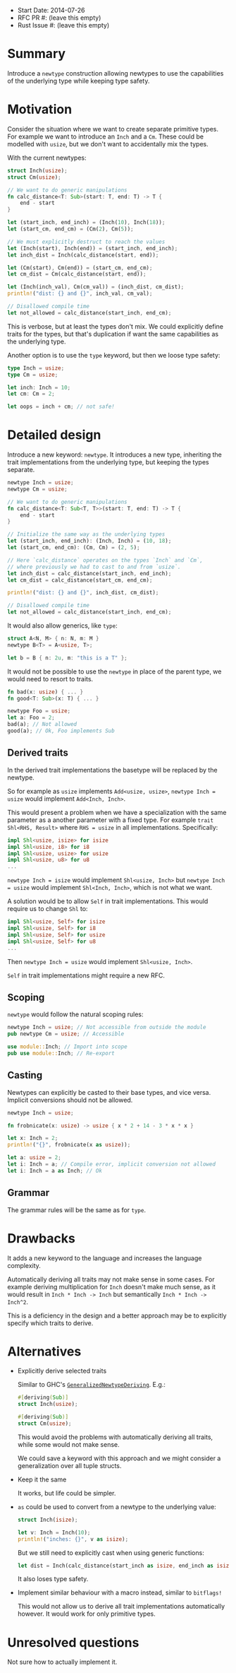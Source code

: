 - Start Date: 2014-07-26
- RFC PR #: (leave this empty)
- Rust Issue #: (leave this empty)

# Summary

Introduce a `newtype` construction allowing newtypes to use the
capabilities of the underlying type while keeping type safety.

# Motivation

Consider the situation where we want to create separate primitive
types. For example we want to introduce an `Inch` and a `Cm`. These
could be modelled with `usize`, but we don't want to accidentally
mix the types.

With the current newtypes:

```rust
struct Inch(usize);
struct Cm(usize);

// We want to do generic manipulations
fn calc_distance<T: Sub>(start: T, end: T) -> T {
    end - start
}

let (start_inch, end_inch) = (Inch(10), Inch(18));
let (start_cm, end_cm) = (Cm(2), Cm(5));

// We must explicitly destruct to reach the values
let (Inch(start), Inch(end)) = (start_inch, end_inch);
let inch_dist = Inch(calc_distance(start, end));

let (Cm(start), Cm(end)) = (start_cm, end_cm);
let cm_dist = Cm(calc_distance(start, end));

let (Inch(inch_val), Cm(cm_val)) = (inch_dist, cm_dist);
println!("dist: {} and {}", inch_val, cm_val);

// Disallowed compile time
let not_allowed = calc_distance(start_inch, end_cm);
```

This is verbose, but at least the types don't mix.
We could explicitly define traits for the types, but that's duplication
if want the same capabilities as the underlying type.

Another option is to use the `type` keyword, but then we loose type safety:

```rust
type Inch = usize;
type Cm = usize;

let inch: Inch = 10;
let cm: Cm = 2;

let oops = inch + cm; // not safe!
```

# Detailed design

Introduce a new keyword: `newtype`. It introduces a new type, inheriting the
trait implementations from the underlying type, but keeping the types separate.

```rust
newtype Inch = usize;
newtype Cm = usize;

// We want to do generic manipulations
fn calc_distance<T: Sub<T, T>>(start: T, end: T) -> T {
    end - start
}

// Initialize the same way as the underlying types
let (start_inch, end_inch): (Inch, Inch) = (10, 18);
let (start_cm, end_cm): (Cm, Cm) = (2, 5);

// Here `calc_distance` operates on the types `Inch` and `Cm`,
// where previously we had to cast to and from `usize`.
let inch_dist = calc_distance(start_inch, end_inch);
let cm_dist = calc_distance(start_cm, end_cm);

println!("dist: {} and {}", inch_dist, cm_dist);

// Disallowed compile time
let not_allowed = calc_distance(start_inch, end_cm);
```

It would also allow generics, like `type`:

```rust
struct A<N, M> { n: N, m: M }
newtype B<T> = A<usize, T>;

let b = B { n: 2u, m: "this is a T" };
```

It would not be possible to use the `newtype` in place of the parent type,
we would need to resort to traits.

```rust
fn bad(x: usize) { ... }
fn good<T: Sub>(x: T) { ... }

newtype Foo = usize;
let a: Foo = 2;
bad(a); // Not allowed
good(a); // Ok, Foo implements Sub
```

## Derived traits

In the derived trait implementations the basetype will be replaced by the newtype.

So for example as `usize` implements `Add<usize, usize>`, `newtype Inch = usize`
would implement `Add<Inch, Inch>`.

This would present a problem when we have a specialization with the same parameter
as a another parameter with a fixed type. For example `trait Shl<RHS, Result>` where
`RHS = usize` in  all implementations. Specifically:

```rust
impl Shl<usize, isize> for isize
impl Shl<usize, i8> for i8
impl Shl<usize, usize> for usize
impl Shl<usize, u8> for u8
...
```

`newtype Inch = isize` would implement `Shl<usize, Inch>` but `newtype Inch = usize`
would implement `Shl<Inch, Inch>`, which is not what we want.

A solution would be to allow `Self` in trait implementations. This would require
us to change `Shl` to:

```rust
impl Shl<usize, Self> for isize
impl Shl<usize, Self> for i8
impl Shl<usize, Self> for usize
impl Shl<usize, Self> for u8
...
```

Then `newtype Inch = usize` would implement `Shl<usize, Inch>`.

`Self` in trait implementations might require a new RFC.

## Scoping

`newtype` would follow the natural scoping rules:

```rust
newtype Inch = usize; // Not accessible from outside the module
pub newtype Cm = usize; // Accessible

use module::Inch; // Import into scope
pub use module::Inch; // Re-export
```

## Casting

Newtypes can explicitly be casted to their base types, and vice versa.
Implicit conversions should not be allowed.

```rust
newtype Inch = usize;

fn frobnicate(x: usize) -> usize { x * 2 + 14 - 3 * x * x }

let x: Inch = 2;
println!("{}", frobnicate(x as usize));

let a: usize = 2;
let i: Inch = a; // Compile error, implicit conversion not allowed
let i: Inch = a as Inch; // Ok
```

## Grammar

The grammar rules will be the same as for `type`.

# Drawbacks

It adds a new keyword to the language and increases the language complexity.

Automatically deriving all traits may not make sense in some cases.
For example deriving multiplication for `Inch` doesn't make much sense, as it would
result in `Inch * Inch -> Inch` but semantically `Inch * Inch -> Inch^2`.

This is a deficiency in the design and a better approach may be to explicitly
specify which traits to derive.

# Alternatives

* Explicitly derive selected traits

    Similar to GHC's [`GeneralizedNewtypeDeriving`][newtype-deriving]. E.g.:

    ```rust
    #[deriving(Sub)]
    struct Inch(usize);

    #[deriving(Sub)]
    struct Cm(usize);
    ```

    This would avoid the problems with automatically deriving all traits,
    while some would not make sense.

    We could save a keyword with this approach and we might consider a generalization
    over all tuple structs.

* Keep it the same

    It works, but life could be simpler.

* `as` could be used to convert from a newtype to the underlying value:

    ```rust
    struct Inch(isize);

    let v: Inch = Inch(10);
    println!("inches: {}", v as isize);
    ```

    But we still need to explicitly cast when using generic functions:

    ```rust
    let dist = Inch(calc_distance(start_inch as isize, end_inch as isize));
    ```

    It also loses type safety.

* Implement similar behaviour with a macro instead, similar to `bitflags!`

    This would not allow us to derive all trait implementations automatically however.
    It would work for only primitive types.

# Unresolved questions

Not sure how to actually implement it.

[newtype-deriving]: https://www.haskell.org/ghc/docs/7.8.1/html/users_guide/deriving.html#newtype-deriving
